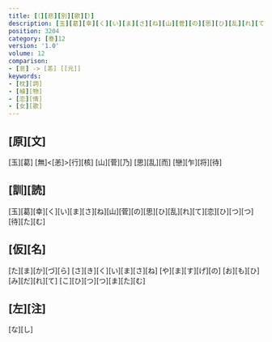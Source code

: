```yaml
---
title: [（][悲][別][歌][）]
description: [玉][葛][幸][く][い][ま][さ][ね][山][菅][の][思][ひ][乱][れ][て][恋][ひ][つ][つ][待][た][む]
position: 3204
category: [巻]12
version: '1.0'
volume: 12
comparison:
- [怠] -> [恙] [[元]]
keywords:
- [枕][詞]
- [植][物]
- [恋][情]
- [女][歌]
---
```


## [原][文]

[玉][葛] [無]<[恙]>[行][核] [山][菅][乃] [思][乱][而] [戀][乍][将][待]

## [訓][読]

[玉][葛][幸][く][い][ま][さ][ね][山][菅][の][思][ひ][乱][れ][て][恋][ひ][つ][つ][待][た][む]

## [仮][名]

[た][ま][か][づ][ら] [さ][き][く][い][ま][さ][ね] [や][ま][す][げ][の] [お][も][ひ][み][だ][れ][て] [こ][ひ][つ][つ][ま][た][む]

## [左][注]

[な][し]
